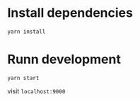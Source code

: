 # Install dependencies

```
yarn install
```

# Runn development

```
yarn start
```

visit `localhost:9000`
